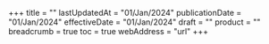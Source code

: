 +++
title = ""
lastUpdatedAt = "01/Jan/2024"
publicationDate = "01/Jan/2024"
effectiveDate = "01/Jan/2024"
draft = ""
product = ""
breadcrumb = true
toc = true
webAddress = "url"
+++
